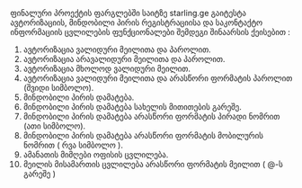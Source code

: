 ფინალური პროექტის ფარგლებში საიტზე starling.ge გაიტესტა ავტორიზაციის, მინდობილი პირის რეგისტრაციისა და საკონტაქტო ინფორმაციის ცვლილების ფუნქციონალები შემდეგი შინაარსის ქეისებით :

1. ავტორიზაცია ვალიდური მეილითა და პაროლით.
2. ავტორიზაცია არავალიდური მეილითა და პაროლით.
3. ავტორიზაცია მხოლოდ ვალიდური მეილით.
4. ავტორიზაცია ვალიდური მეილითა და არასწორი ფორმატის პაროლით (შვიდი სიმბოლო).
5. მინდობილი პირის დამატება.
6. მინდობილი პირის დამატება სახელის მითითების გარეშე.
7. მინდობილი პირის დამატება არასწორი ფორმატის პირადი ნომრით (ათი სიმბოლო).
8. მინდობილი პირის დამატება არასწორი ფორმატის მობილურის ნომრით ( რვა სიმბოლო ).
9. ამანათის მიმღები ოფისის ცვლილება.
10. მეილის მისამართის ცვლილება არასწორი ფორმატის მეილით ( @-ს გარეშე )
